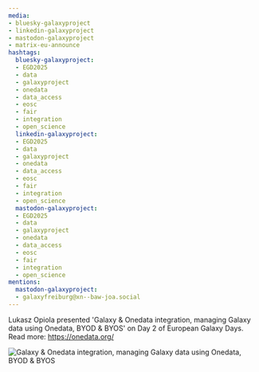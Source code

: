 ```yaml
---
media:
- bluesky-galaxyproject
- linkedin-galaxyproject
- mastodon-galaxyproject
- matrix-eu-announce
hashtags:
  bluesky-galaxyproject:
  - EGD2025
  - data
  - galaxyproject
  - onedata
  - data_access
  - eosc
  - fair
  - integration
  - open_science
  linkedin-galaxyproject:
  - EGD2025
  - data
  - galaxyproject
  - onedata
  - data_access
  - eosc
  - fair
  - integration
  - open_science
  mastodon-galaxyproject:
  - EGD2025
  - data
  - galaxyproject
  - onedata
  - data_access
  - eosc
  - fair
  - integration
  - open_science
mentions:
  mastodon-galaxyproject:
  - galaxyfreiburg@xn--baw-joa.social
---
```


Lukasz Opiola presented 'Galaxy & Onedata integration, managing Galaxy data using Onedata, BYOD & BYOS' on Day 2 of European Galaxy Days.
Read more: https://onedata.org/

![Galaxy & Onedata integration, managing Galaxy data using Onedata, BYOD & BYOS](https://github.com/user-attachments/assets/f70bcad7-baf9-4ce4-b50d-69915aaee2e4)
